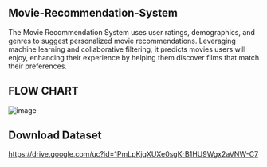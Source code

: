 ## Movie-Recommendation-System


The Movie Recommendation System uses user ratings, demographics, and genres to suggest 
personalized movie recommendations. Leveraging machine learning and collaborative filtering,
it predicts movies users will enjoy, enhancing their experience by helping them discover films
that match their preferences.


## FLOW CHART


![image](https://github.com/user-attachments/assets/534c8b85-0671-42a0-9df7-3e834029462e)


## Download Dataset

https://drive.google.com/uc?id=1PmLpKjqXUXe0sgKrB1HU9Wgx2aVNW-C7 
